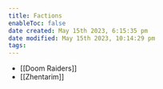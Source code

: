 ```yaml
---
title: Factions
enableToc: false
date created: May 15th 2023, 6:15:35 pm
date modified: May 15th 2023, 10:14:29 pm
tags: 
---
```


- [[Doom Raiders]]
- [[Zhentarim]]
